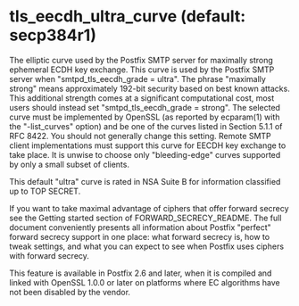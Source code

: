 # tls_eecdh_ultra_curve (default: secp384r1)
 The elliptic curve used by the Postfix SMTP server for maximally
strong
ephemeral ECDH key exchange. This curve is used by the Postfix SMTP
server when "smtpd\_tls\_eecdh\_grade = ultra". The phrase "maximally
strong" means approximately 192-bit security based on best known attacks.
This additional strength comes at a significant computational cost, most
users should instead set "smtpd\_tls\_eecdh\_grade = strong". The selected
curve must be implemented by OpenSSL (as reported by ecparam(1) with the
"-list\_curves" option) and be one of the curves listed in Section 5.1.1
of RFC 8422. You should not generally change this setting. Remote SMTP
client implementations must support this curve for EECDH key exchange
to take place. It is unwise to choose only "bleeding-edge" curves
supported by only a small subset of clients. 


 This default "ultra" curve is rated in NSA Suite
B for information classified up to TOP SECRET. 


 If you want to take maximal advantage of ciphers that offer forward secrecy see
the Getting
started section of FORWARD\_SECRECY\_README. The
full document conveniently presents all information about Postfix
"perfect" forward secrecy support in one place: what forward secrecy
is, how to tweak settings, and what you can expect to see when
Postfix uses ciphers with forward secrecy. 


 This feature is available in Postfix 2.6 and later, when it is
compiled and linked with OpenSSL 1.0.0 or later on platforms where
EC algorithms have not been disabled by the vendor. 


